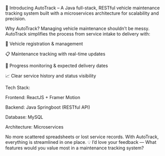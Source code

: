 🚗 Introducing AutoTrack – A Java full-stack, RESTful vehicle maintenance tracking system built with a microservices architecture for scalability and precision.

Why AutoTrack?
 Managing vehicle maintenance shouldn’t be messy. AutoTrack simplifies the process from service intake to delivery with:
 
🔧 Vehicle registration & management

 📋 Maintenance tracking with real-time updates
 
 📅 Progress monitoring & expected delivery dates
 
 📈 Clear service history and status visibility

Tech Stack:

 Frontend: ReactJS + Framer Motion
 
 Backend: Java Springboot (RESTful API)
 
 Database: MySQL
 
 Architecture: Microservices

No more scattered spreadsheets or lost service records. With AutoTrack, everything is streamlined in one place.
💡 I’d love your feedback — What features would you value most in a maintenance tracking system?
